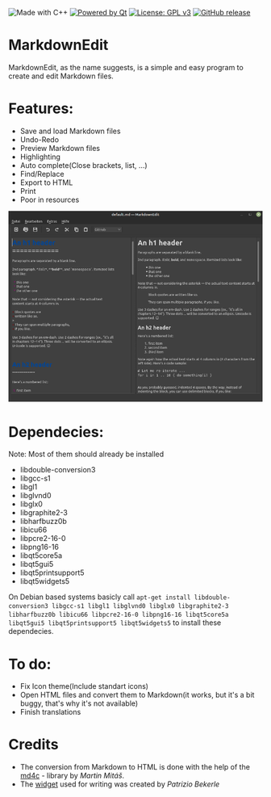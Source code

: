 ![Made with C++](https://forthebadge.com/images/badges/made-with-c-plus-plus.svg)
[![Powered by Qt](https://forthebadge.com/images/badges/powered-by-qt.svg)](https://qt.io)
[![License: GPL v3](https://img.shields.io/badge/License-GPLv3-blue.svg)](https://www.gnu.org/licenses/gpl-3.0)
[![GitHub release](https://img.shields.io/github/release/software-made-easy/MarkdownEdit.svg)](https://github.com/software-made-easy/MarkdownEdit/releases/)


# MarkdownEdit 

MarkdownEdit, as the name suggests, is a simple and easy program to create and edit Markdown files.

# Features:

- Save and load Markdown files
- Undo-Redo
- Preview Markdown files
- Highlighting
- Auto complete(Close brackets, list, ...)
- Find/Replace
- Export to HTML
- Print
- Poor in resources

![Example](doc/images/Example.png)

# Dependecies:
Note: Most of them should already be installed

- libdouble-conversion3
- libgcc-s1
- libgl1
- libglvnd0
- libglx0
- libgraphite2-3
- libharfbuzz0b
- libicu66
- libpcre2-16-0
- libpng16-16
- libqt5core5a
- libqt5gui5
- libqt5printsupport5
- libqt5widgets5

On Debian based systems basicly call `apt-get install libdouble-conversion3 libgcc-s1 libgl1 libglvnd0 libglx0 libgraphite2-3 libharfbuzz0b libicu66 libpcre2-16-0 libpng16-16 libqt5core5a libqt5gui5 libqt5printsupport5 libqt5widgets5` to install these dependecies.

# To do:

- Fix Icon theme(Include standart icons)
- Open HTML files and convert them to Markdown(it works, but it's a bit buggy, that's why it's not available)
- Finish translations

# Credits

- The conversion from Markdown to HTML is done with the help of the [md4c](https://github.com/mity/md4c) - library by _Martin Mitáš_.
- The [widget](https://github.com/pbek/qmarkdowntextedit) used for writing was created by _Patrizio Bekerle_
